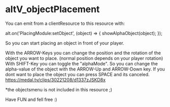# altV_objectPlacement

You can emit from a clientResource to this resource with:

alt.on('PlacingModule:setObject', (object) => {
    showAlphaObject(object);
});

So you can start placing an object in front of your player.

With the ARROW-Keys you can change the position and the rotation of the object you want to place.
(normal position depends on your player rotation)
With SHIFT-Key you can toggle the "alphaMode". So you can change the alpha-value of the object with the
ARROW-Up and ARROW-Down key.
If you dont want to place the object you can press SPACE and its canceled.
https://medal.tv/clips/30221208/d1337zJSKD8x

*the objectsmenu is not included in this resource ;)

Have FUN and fell free :)
